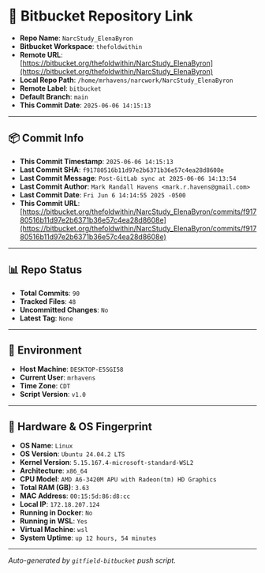 # 🔗 Bitbucket Repository Link

- **Repo Name**: `NarcStudy_ElenaByron`
- **Bitbucket Workspace**: `thefoldwithin`
- **Remote URL**: [https://bitbucket.org/thefoldwithin/NarcStudy_ElenaByron](https://bitbucket.org/thefoldwithin/NarcStudy_ElenaByron)
- **Local Repo Path**: `/home/mrhavens/narcwork/NarcStudy_ElenaByron`
- **Remote Label**: `bitbucket`
- **Default Branch**: `main`
- **This Commit Date**: `2025-06-06 14:15:13`

---

## 📦 Commit Info

- **This Commit Timestamp**: `2025-06-06 14:15:13`
- **Last Commit SHA**: `f91780516b11d97e2b6371b36e57c4ea28d8608e`
- **Last Commit Message**: `Post-GitLab sync at 2025-06-06 14:13:54`
- **Last Commit Author**: `Mark Randall Havens <mark.r.havens@gmail.com>`
- **Last Commit Date**: `Fri Jun 6 14:14:55 2025 -0500`
- **This Commit URL**: [https://bitbucket.org/thefoldwithin/NarcStudy_ElenaByron/commits/f91780516b11d97e2b6371b36e57c4ea28d8608e](https://bitbucket.org/thefoldwithin/NarcStudy_ElenaByron/commits/f91780516b11d97e2b6371b36e57c4ea28d8608e)

---

## 📊 Repo Status

- **Total Commits**: `90`
- **Tracked Files**: `48`
- **Uncommitted Changes**: `No`
- **Latest Tag**: `None`

---

## 🧭 Environment

- **Host Machine**: `DESKTOP-E5SGI58`
- **Current User**: `mrhavens`
- **Time Zone**: `CDT`
- **Script Version**: `v1.0`

---

## 🧬 Hardware & OS Fingerprint

- **OS Name**: `Linux`
- **OS Version**: `Ubuntu 24.04.2 LTS`
- **Kernel Version**: `5.15.167.4-microsoft-standard-WSL2`
- **Architecture**: `x86_64`
- **CPU Model**: `AMD A6-3420M APU with Radeon(tm) HD Graphics`
- **Total RAM (GB)**: `3.63`
- **MAC Address**: `00:15:5d:86:d8:cc`
- **Local IP**: `172.18.207.124`
- **Running in Docker**: `No`
- **Running in WSL**: `Yes`
- **Virtual Machine**: `wsl`
- **System Uptime**: `up 12 hours, 54 minutes`

---

_Auto-generated by `gitfield-bitbucket` push script._
